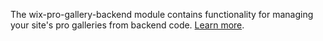 The wix-pro-gallery-backend module contains functionality for managing your site's pro galleries from backend code. [Learn more](#introduction).